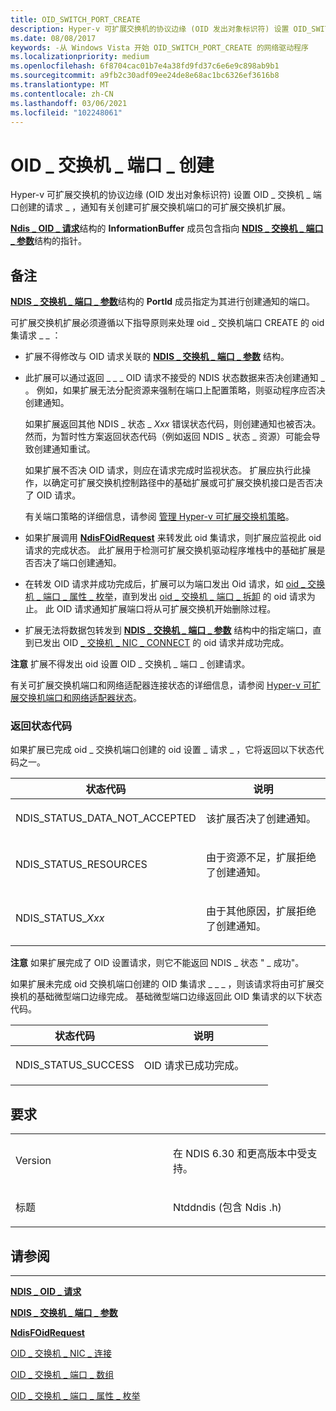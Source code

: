 ```yaml
---
title: OID_SWITCH_PORT_CREATE
description: Hyper-v 可扩展交换机的协议边缘 (OID 发出对象标识符) 设置 OID_SWITCH_PORT_CREATE 请求，通知有关创建可扩展交换机端口的可扩展交换机扩展。
ms.date: 08/08/2017
keywords: -从 Windows Vista 开始 OID_SWITCH_PORT_CREATE 的网络驱动程序
ms.localizationpriority: medium
ms.openlocfilehash: 6f8704cac01b7e4a38fd9fd37c6e6e9c898ab9b1
ms.sourcegitcommit: a9fb2c30adf09ee24de8e68ac1bc6326ef3616b8
ms.translationtype: MT
ms.contentlocale: zh-CN
ms.lasthandoff: 03/06/2021
ms.locfileid: "102248061"
---
```

# <a name="oid_switch_port_create"></a>OID \_ 交换机 \_ 端口 \_ 创建


Hyper-v 可扩展交换机的协议边缘 (OID 发出对象标识符) 设置 OID \_ 交换机 \_ 端口创建的请求 \_ ，通知有关创建可扩展交换机端口的可扩展交换机扩展。

[**Ndis \_ OID \_ 请求**](/windows-hardware/drivers/ddi/oidrequest/ns-oidrequest-ndis_oid_request)结构的 **InformationBuffer** 成员包含指向 [**NDIS \_ 交换机 \_ 端口 \_ 参数**](/windows-hardware/drivers/ddi/ntddndis/ns-ntddndis-_ndis_switch_port_parameters)结构的指针。

<a name="remarks"></a>备注
-------

[**NDIS \_ 交换机 \_ 端口 \_ 参数**](/windows-hardware/drivers/ddi/ntddndis/ns-ntddndis-_ndis_switch_port_parameters)结构的 **PortId** 成员指定为其进行创建通知的端口。

可扩展交换机扩展必须遵循以下指导原则来处理 oid \_ 交换机端口 CREATE 的 oid 集请求 \_ \_ ：

-   扩展不得修改与 OID 请求关联的 [**NDIS \_ 交换机 \_ 端口 \_ 参数**](/windows-hardware/drivers/ddi/ntddndis/ns-ntddndis-_ndis_switch_port_parameters) 结构。

-   此扩展可以通过返回 \_ \_ \_ OID 请求不接受的 NDIS 状态数据来否决创建通知 \_ 。 例如，如果扩展无法分配资源来强制在端口上配置策略，则驱动程序应否决创建通知。

    如果扩展返回其他 NDIS \_ 状态 \_ *Xxx* 错误状态代码，则创建通知也被否决。 然而，为暂时性方案返回状态代码（例如返回 NDIS \_ 状态 \_ 资源）可能会导致创建通知重试。

    如果扩展不否决 OID 请求，则应在请求完成时监视状态。 扩展应执行此操作，以确定可扩展交换机控制路径中的基础扩展或可扩展交换机接口是否否决了 OID 请求。

    有关端口策略的详细信息，请参阅 [管理 Hyper-v 可扩展交换机策略](./managing-hyper-v-extensible-switch-extensibility-policies.md)。

-   如果扩展调用 [**NdisFOidRequest**](/windows-hardware/drivers/ddi/ndis/nf-ndis-ndisfoidrequest) 来转发此 oid 集请求，则扩展应监视此 oid 请求的完成状态。 此扩展用于检测可扩展交换机驱动程序堆栈中的基础扩展是否否决了端口创建通知。

-   在转发 OID 请求并成功完成后，扩展可以为端口发出 Oid 请求，如 [oid \_ 交换机 \_ 端口 \_ 属性 \_ 枚举](oid-switch-port-property-enum.md)，直到发出 [oid \_ 交换机 \_ 端口 \_ 拆卸](oid-switch-port-teardown.md) 的 oid 请求为止。 此 OID 请求通知扩展端口将从可扩展交换机开始删除过程。

-   扩展无法将数据包转发到 [**NDIS \_ 交换机 \_ 端口 \_ 参数**](/windows-hardware/drivers/ddi/ntddndis/ns-ntddndis-_ndis_switch_port_parameters) 结构中的指定端口，直到已发出 OID [ \_ 交换机 \_ NIC \_ CONNECT](oid-switch-nic-connect.md) 的 oid 请求并成功完成。

**注意**  扩展不得发出 oid 设置 OID \_ 交换机 \_ 端口 \_ 创建请求。

 

有关可扩展交换机端口和网络适配器连接状态的详细信息，请参阅 [Hyper-v 可扩展交换机端口和网络适配器状态](./hyper-v-extensible-switch-port-and-network-adapter-states.md)。

### <a name="return-status-codes"></a>返回状态代码

如果扩展已完成 oid \_ 交换机端口创建的 oid 设置 \_ 请求 \_ ，它将返回以下状态代码之一。

<table>
<colgroup>
<col width="50%" />
<col width="50%" />
</colgroup>
<thead>
<tr class="header">
<th>状态代码</th>
<th>说明</th>
</tr>
</thead>
<tbody>
<tr class="odd">
<td><p>NDIS_STATUS_DATA_NOT_ACCEPTED</p></td>
<td><p>该扩展否决了创建通知。</p></td>
</tr>
<tr class="even">
<td><p>NDIS_STATUS_RESOURCES</p></td>
<td><p>由于资源不足，扩展拒绝了创建通知。</p></td>
</tr>
<tr class="odd">
<td><p>NDIS_STATUS_<em>Xxx</em></p></td>
<td><p>由于其他原因，扩展拒绝了创建通知。</p></td>
</tr>
</tbody>
</table>

 

**注意**  如果扩展完成了 OID 设置请求，则它不能返回 NDIS \_ 状态 " \_ 成功"。

 

如果扩展未完成 oid 交换机端口创建的 OID 集请求 \_ \_ \_ ，则该请求将由可扩展交换机的基础微型端口边缘完成。 基础微型端口边缘返回此 OID 集请求的以下状态代码。

<table>
<colgroup>
<col width="50%" />
<col width="50%" />
</colgroup>
<thead>
<tr class="header">
<th>状态代码</th>
<th>说明</th>
</tr>
</thead>
<tbody>
<tr class="odd">
<td><p>NDIS_STATUS_SUCCESS</p></td>
<td><p>OID 请求已成功完成。</p></td>
</tr>
</tbody>
</table>

 

<a name="requirements"></a>要求
------------

<table>
<colgroup>
<col width="50%" />
<col width="50%" />
</colgroup>
<tbody>
<tr class="odd">
<td><p>Version</p></td>
<td><p>在 NDIS 6.30 和更高版本中受支持。</p></td>
</tr>
<tr class="even">
<td><p>标题</p></td>
<td>Ntddndis (包含 Ndis .h) </td>
</tr>
</tbody>
</table>

## <a name="see-also"></a>请参阅


****
[**NDIS \_ OID \_ 请求**](/windows-hardware/drivers/ddi/oidrequest/ns-oidrequest-ndis_oid_request)

[**NDIS \_ 交换机 \_ 端口 \_ 参数**](/windows-hardware/drivers/ddi/ntddndis/ns-ntddndis-_ndis_switch_port_parameters)

[**NdisFOidRequest**](/windows-hardware/drivers/ddi/ndis/nf-ndis-ndisfoidrequest)

[OID \_ 交换机 \_ NIC \_ 连接](oid-switch-nic-connect.md)

[OID \_ 交换机 \_ 端口 \_ 数组](oid-switch-port-array.md)

[OID \_ 交换机 \_ 端口 \_ 属性 \_ 枚举](oid-switch-port-property-enum.md)

 

